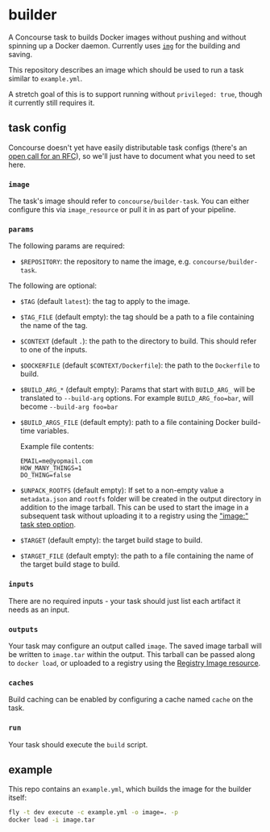 # builder

A Concourse task to builds Docker images without pushing and without spinning
up a Docker daemon. Currently uses [`img`](http://github.com/genuinetools/img)
for the building and saving.

This repository describes an image which should be used to run a task similar
to `example.yml`.

A stretch goal of this is to support running without `privileged: true`, though
it currently still requires it.


## task config

Concourse doesn't yet have easily distributable task configs (there's an [open
call for an RFC](https://github.com/concourse/rfcs/issues/7)), so we'll just
have to document what you need to set here.

### `image`

The task's image should refer to `concourse/builder-task`. You can either
configure this via `image_resource` or pull it in as part of your pipeline.

### `params`

The following params are required:

* `$REPOSITORY`: the repository to name the image, e.g.
  `concourse/builder-task`.

The following are optional:

* `$TAG` (default `latest`): the tag to apply to the image.

* `$TAG_FILE` (default empty): the tag should be a path to a file containing the name of the tag.

* `$CONTEXT` (default `.`): the path to the directory to build. This should
  refer to one of the inputs.

* `$DOCKERFILE` (default `$CONTEXT/Dockerfile`): the path to the `Dockerfile`
  to build.

* `$BUILD_ARG_*` (default empty): Params that start with `BUILD_ARG_` will be
  translated to `--build-arg` options. For example `BUILD_ARG_foo=bar`, will become
  `--build-arg foo=bar`

* `$BUILD_ARGS_FILE` (default empty): path to a file containing Docker build-time variables.

  Example file contents:
  ```
  EMAIL=me@yopmail.com
  HOW_MANY_THINGS=1
  DO_THING=false
  ```

* `$UNPACK_ROOTFS` (default empty): If set to a non-empty value a `metadata.json`
  and `rootfs` folder will be created in the output directory in addition to the 
  image tarball. This can be used to start the image in a subsequent task without
  uploading it to a registry using the ["image:" task step option](https://concourse-ci.org/task-step.html#task-step-image).

* `$TARGET` (default empty): the target build stage to build.

* `$TARGET_FILE` (default empty): the path to a file containing the name of the target build stage to build.

### `inputs`

There are no required inputs - your task should just list each artifact it
needs as an input.

### `outputs`

Your task may configure an output called `image`. The saved image tarball will
be written to `image.tar` within the output. This tarball can be passed along
to `docker load`, or uploaded to a registry using the [Registry Image
resource](https://github.com/concourse/registry-image-resource#out-push-an-image-up-to-the-registry-under-the-given-tags).

### `caches`

Build caching can be enabled by configuring a cache named `cache` on the task.

### `run`

Your task should execute the `build` script.


## example

This repo contains an `example.yml`, which builds the image for the builder
itself:

```sh
fly -t dev execute -c example.yml -o image=. -p
docker load -i image.tar
```
